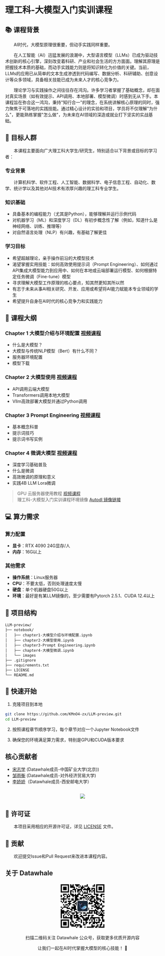 # 理工科-大模型入门实训课程

## 📚 课程背景

&emsp;&emsp;AI时代，大模型原理很重要，但动手实践同样重要。

&emsp;&emsp;在人工智能（AI）迅猛发展的浪潮中，大型语言模型（LLMs）已成为驱动技术创新的核心引擎，深刻改变着科研、产业和社会生活的方方面面。理解其原理是把握技术本质的基础，而动手实践能力则是将知识转化为价值的关键。当前，LLMs的应用已从简单的文本生成渗透到代码编写、数据分析、科研辅助、创意设计等众多领域，具备相关技能已成为未来人才的核心竞争力。

&emsp;&emsp;理论学习与实践操作之间往往存在鸿沟。许多学习者掌握了基础概念，却在面对真实场景（如有效提示、API调用、本地部署、模型微调）时感到无从下手。本课程旨在弥合这一鸿沟，秉持"知行合一"的理念，在系统讲解核心原理的同时，强力聚焦于可落地的实践技能。通过精心设计的实验和项目，学员将不仅理解"为什么"，更能熟练掌握"怎么做"，为未来在AI领域的深造或就业打下坚实的实战基础。

## 🎯 目标人群

&emsp;&emsp;本课程主要面向广大理工科大学生/研究生，特别适合以下背景或目标的学习者：

### 专业背景

&emsp;&emsp;计算机科学、软件工程、人工智能、数据科学、电子信息工程、自动化、数学、统计学以及其他对AI技术有浓厚兴趣的理工科专业学生。

### 知识基础

- 具备基本的编程能力（尤其是Python），能够理解并运行示例代码
- 对机器学习（ML）和深度学习（DL）有初步概念性了解（例如，知道什么是神经网络、训练、推理等）
- 对自然语言处理（NLP）有兴趣，有基础了解更佳

### 学习目标

- 希望超越理论，亲手操作前沿的大模型技术
- 渴望掌握实用技能：如何高效使用提示词（Prompt Engineering）、如何通过API集成大模型能力到应用中、如何在本地或云端部署运行模型、如何根据特定任务微调（Fine-tune）模型
- 寻求理解大模型工作原理的核心要点，知其然更知其所以然
- 有志于未来从事AI相关研究、开发、应用或希望将AI能力赋能本专业领域的学生
- 希望提升自身在AI时代的核心竞争力和实践能力

## 📖 课程大纲

### Chapter 1 大模型介绍与环境配置 [视频课程](https://meeting.tencent.com/crm/KDRyY7bo2a)
- 什么是大模型？
- 大模型与传统NLP模型（Bert）有什么不同？
- 服务器环境配置
- 模型下载

### Chapter 2 大模型使用 [视频课程](https://meeting.tencent.com/crm/N1G7XoaM9a)
- API调用云端大模型
- Transformers调用本地大模型
- Vllm高效部署大模型并通过Python调用

### Chapter 3 Prompt Engineering [视频课程](https://meeting.tencent.com/crm/N8vdeQo5cf)
- 基本概念科普
- 提示词技巧
- 提示词书写实例

### Chapter 4 微调大模型 [视频课程](https://meeting.tencent.com/crm/2a3v53x752)
- 深度学习基础普及
- 什么是微调
- 高效微调的原理和意义
- 实践4B LLM Lora微调

> GPU 云服务器使用教程 [视频课程](https://meeting.tencent.com/crm/2ZegB9XGd4)  
> 理工科-大模型入门实训课程环境镜像 [Autodl 镜像链接](https://www.codewithgpu.com/i/datawhalechina/llm-preview/llm-preview)

## 💻 算力需求

### 算力配置

- **显卡**：RTX 4090 24G显存/人
- **内存**：16G以上

### 其他需求

- **操作系统**：Linux服务器
- **CPU**：不要太低，否则处理速度太慢
- **硬盘**：单个机器硬盘50G以上
- **环境**：最好是有某LLM镜像的，至少需要有Pytorch 2.5.1、CUDA 12.4以上

## 📁 项目结构

```
LLM-preview/
├── notebook/
│   ├── chapter1-大模型介绍与环境配置.ipynb
│   ├── chapter2-大模型使用.ipynb
│   ├── chapter3-Prompt Engineering.ipynb
│   ├── chapter4-大模型微调.ipynb
│   └── images
├── .gitignore
├── requirements.txt
├── LICENSE
└── README.md
```

## 🚀 快速开始

1. 克隆项目到本地
```bash
git clone https://github.com/KMnO4-zx/LLM-preview.git
cd LLM-preview
```

2. 按照课程章节顺序学习，每个章节对应一个Jupyter Notebook文件

3. 确保您的环境满足算力需求，特别是GPU和CUDA版本要求

## 核心贡献者
- [宋志学](https://github.com/KMnO4-zx) (Datawhale成员-中国矿业大学(北京))
- [邹雨衡](https://github.com/logan-zou) (Datawhale成员-对外经济贸易大学)
- [李娇娇](https://github.com/Aphasia0515)（Datawhale成员-西安邮电大学）

<div align=center style="margin-top: 30px;">
  <a href="https://github.com/KMnO4-zx/LLM-preview/graphs/contributors">
    <img src="https://contrib.rocks/image?repo=KMnO4-zx/LLM-preview" />
  </a>
</div>

## 📝 许可证

&emsp;&emsp;本项目采用相应的开源许可证，详见 [LICENSE](LICENSE) 文件。

## 🤝 贡献

&emsp;&emsp;欢迎提交Issue和Pull Request来改进本课程内容。

## 关于 Datawhale

<div align='center'>
    <img src="./images/datawhale.png" alt="Datawhale" width="30%">
    <p>扫描二维码关注 Datawhale 公众号，获取更多优质开源内容</p>
    <p>让我们一起在AI时代掌握大模型的核心技能！ 🎉</p>
</div>


